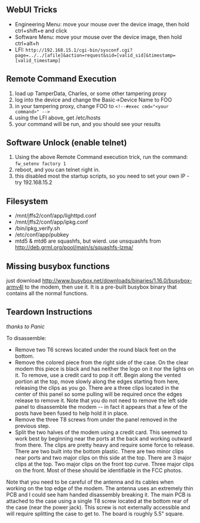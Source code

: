 ## WebUI Tricks ##
  * Engineering Menu: move your mouse over the device image, then hold ctrl+shift+e and click
  * Software Menu: move your mouse over the device image, then hold ctrl+alt+h
  * LFI: `http://192.168.15.1/cgi-bin/sysconf.cgi?page=../../[afile]&action=request&sid=[valid_sid]&timestamp=[valid_timestamp]`

## Remote Command Execution ##
  1. load up TamperData, Charles, or some other tampering proxy
  1. log into the device and change the Basic->Device Name to FOO
  1. in your tampering proxy, change FOO to `<!--#exec cmd="<your command>" -->`
  1. using the LFI above, get /etc/hosts
  1. your command will be run, and you should see your results

## Software Unlock (enable telnet) ##
  1. Using the above Remote Command execution trick, run the command: ` fw_setenv factory 1 `
  1. reboot, and you can telnet right in.
  1. this disabled most the startup scripts, so you need to set your own IP - try 192.168.15.2

## Filesystem ##
  * /mnt/jffs2/conf/app/lighttpd.conf
  * /mnt/jffs2/conf/app/ipkg.conf
  * /bin/ipkg\_verify.sh
  * /etc/conf/app/pubkey
  * mtd5 & mtd6 are squashfs, but wierd.  use unsquashfs from http://deb.grml.org/pool/main/s/squashfs-lzma/

## Missing busybox functions ##
just download http://www.busybox.net/downloads/binaries/1.16.0/busybox-armv4l to the modem, then use it.  It is a pre-built busybox binary that contains all the normal functions.

## Teardown Instructions ##
_thanks to Panic_

To disassemble:
  * Remove two T6 screws located under the round black feet on the bottom.
  * Remove the colored piece from the right side of the case. On the clear modem this piece is black and has neither the logo on it nor the lights on it. To remove, use a credit card to pop it off. Begin along the vented portion at the top, move slowly along the edges starting from here, releasing the clips as you go. There are a three clips located in the center of this panel so some pulling will be required once the edges release to remove it. Note that you do not need to remove the left side panel to disassemble the modem -- in fact it appears that a few of the posts have been fused to help hold it in place.
  * Remove the three T8 screws from under the panel removed in the previous step.
  * Split the two halves of the modem using a credit card. This seemed to work best by beginning near the ports at the back and working outward from there. The clips are pretty heavy and require some force to release. There are two built into the bottom plastic. There are two minor clips near ports and two major clips on this side at the top. There are 3 major clips at the top. Two major clips on the front top curve. Three major clips on the front. Most of these should be identifiable in the FCC photos.


Note that you need to be careful of the antenna and its cables when
working on the top edge of the modem. The antenna uses an extremely
thin PCB and I could see ham handed disassembly breaking it. The main
PCB is attached to the case using a single T8 screw located at the
bottom rear of the case (near the power jack). This screw is not
externally accessible and will require splitting the case to get to.
The board is roughly 5.5" square.
